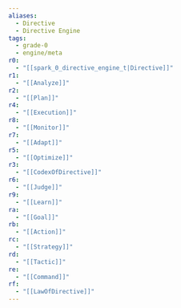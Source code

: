 ```yaml
---
aliases:
  - Directive
  - Directive Engine
tags:
  - grade-0
  - engine/meta
r0:
  - "[[spark_0_directive_engine_t|Directive]]"
r1:
  - "[[Analyze]]"
r2:
  - "[[Plan]]"
r4:
  - "[[Execution]]"
r8:
  - "[[Monitor]]"
r7:
  - "[[Adapt]]"
r5:
  - "[[Optimize]]"
r3:
  - "[[CodexOfDirective]]"
r6:
  - "[[Judge]]"
r9:
  - "[[Learn]]"
ra:
  - "[[Goal]]"
rb:
  - "[[Action]]"
rc:
  - "[[Strategy]]"
rd:
  - "[[Tactic]]"
re:
  - "[[Command]]"
rf:
  - "[[LawOfDirective]]"
---
```

